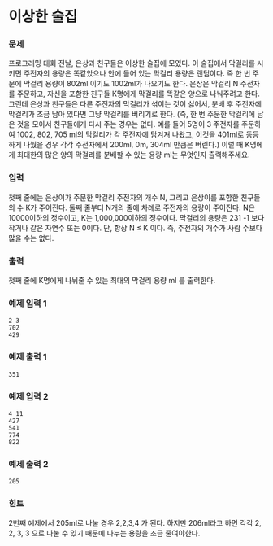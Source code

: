 # 이상한 술집
 
### 문제

프로그래밍 대회 전날, 은상과 친구들은 이상한 술집에 모였다. 이 술집에서 막걸리를 시키면 주전자의 용량은 똑같았으나 안에 들어 있는 막걸리 용량은 랜덤이다.  즉 한 번 주문에 막걸리 용량이 802ml 이기도 1002ml가 나오기도 한다.  은상은 막걸리 N 주전자를 주문하고, 자신을 포함한 친구들 K명에게 막걸리를 똑같은 양으로 나눠주려고 한다.  그런데 은상과 친구들은 다른 주전자의 막걸리가 섞이는 것이 싫어서, 분배 후 주전자에 막걸리가 조금 남아 있다면 그냥 막걸리를 버리기로 한다.  (즉, 한 번 주문한 막걸리에 남은 것을 모아서 친구들에게 다시 주는 경우는 없다.  예를 들어 5명이 3 주전자를 주문하여 1002, 802, 705 ml의 막걸리가 각 주전자에 담겨져 나왔고, 이것을 401ml로 동등하게 나눴을 경우 각각 주전자에서 200ml, 0m, 304ml 만큼은 버린다.) 이럴 때 K명에게 최대한의 많은 양의 막걸리를 분배할 수 있는 용량 ml는 무엇인지 출력해주세요.

### 입력

첫째 줄에는 은상이가 주문한 막걸리 주전자의 개수 N, 그리고 은상이를 포함한 친구들의 수 K가 주어진다. 둘째 줄부터 N개의 줄에 차례로 주전자의 용량이 주어진다. N은 10000이하의 정수이고, K는 1,000,000이하의 정수이다. 막걸리의 용량은 231 -1 보다 작거나 같은 자연수 또는 0이다. 단, 항상 N ≤ K 이다. 즉, 주전자의 개수가 사람 수보다 많을 수는 없다.

### 출력

첫째 줄에 K명에게 나눠줄 수 있는 최대의 막걸리 용량 ml 를 출력한다.

### 예제 입력 1 

~~~
2 3
702
429
~~~

### 예제 출력 1 

~~~
351
~~~

### 예제 입력 2 

~~~
4 11
427
541
774
822
~~~

### 예제 출력 2 


~~~
205
~~~

### 힌트

2번째 예제에서 205ml로 나눌 경우 2,2,3,4 가 된다. 하지만 206ml라고 하면 각각 2, 2, 3, 3 으로 나눌 수 있기 때문에 나누는 용량을 조금 줄여야한다.